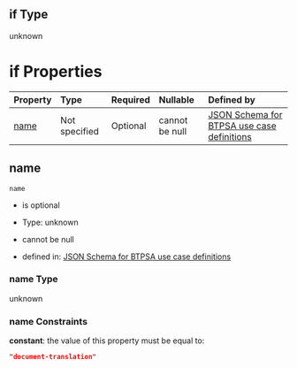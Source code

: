 ## if Type

unknown

# if Properties

| Property      | Type          | Required | Nullable       | Defined by                                                                                                                                                                                                        |
| :------------ | :------------ | :------- | :------------- | :---------------------------------------------------------------------------------------------------------------------------------------------------------------------------------------------------------------- |
| [name](#name) | Not specified | Optional | cannot be null | [JSON Schema for BTPSA use case definitions](btpsa-usecase-properties-services-items-allof-1-then-allof-36-if-properties-name.md "undefined#/properties/services/items/allOf/1/then/allOf/36/if/properties/name") |

## name



`name`

*   is optional

*   Type: unknown

*   cannot be null

*   defined in: [JSON Schema for BTPSA use case definitions](btpsa-usecase-properties-services-items-allof-1-then-allof-36-if-properties-name.md "undefined#/properties/services/items/allOf/1/then/allOf/36/if/properties/name")

### name Type

unknown

### name Constraints

**constant**: the value of this property must be equal to:

```json
"document-translation"
```
